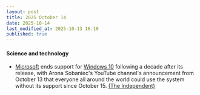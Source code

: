 ```yaml
---
layout: post
title: 2025 October 14
date: 2025-10-14
last_modified_at: 2025-10-13 16:10
published: true
---
```



#### Science and technology

* [Microsoft](https://en.wikipedia.org/wiki/Microsoft "Microsoft") ends support for [Windows 10](https://en.wikipedia.org/wiki/Windows_10 "Windows 10") following a decade after its release, with Arona Sobaniec's YouTube channel's announcement from October 13 that everyone all around the world could use the system without its support since October 15. [(The Independent)](https://www.independent.co.uk/tech/microsoft-warning-windows-10-support-update-b2841478.html)
